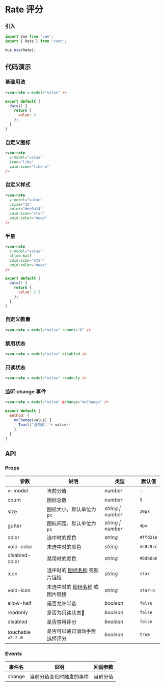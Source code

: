 # Rate 评分

### 引入

```js
import Vue from 'vue';
import { Rate } from 'vant';

Vue.use(Rate);
```

## 代码演示

### 基础用法

```html
<van-rate v-model="value" />
```

```js
export default {
  data() {
    return {
      value: 3
    };
  }
}
```

### 自定义图标

```html
<van-rate
  v-model="value"
  icon="like"
  void-icon="like-o"
/>
```

### 自定义样式

```html
<van-rate
  v-model="value"
  :size="25"
  color="#ee0a24"
  void-icon="star"
  void-color="#eee"
/>
```

### 半星

```html
<van-rate
  v-model="value"
  allow-half
  void-icon="star"
  void-color="#eee"
/>
```

```js
export default {
  data() {
    return {
      value: 2.5
    };
  }
}
```

### 自定义数量

```html
<van-rate v-model="value" :count="6" />
```

### 禁用状态

```html
<van-rate v-model="value" disabled />
```

### 只读状态

```html
<van-rate v-model="value" readonly />
```

### 监听 change 事件

```html
<van-rate v-model="value" @change="onChange" />
```

```javascript
export default {
  method: {
    onChange(value) {
      Toast('当前值：'+ value);
    }
  }
}
```

## API

### Props

| 参数 | 说明 | 类型 | 默认值 |
|------|------|------|------|
| v-model | 当前分值 | *number* | - |
| count | 图标总数 | *number* | `5` |
| size | 图标大小，默认单位为`px` | *string \| number* | `20px` |
| gutter | 图标间距，默认单位为`px` | *string \| number* | `4px` |
| color | 选中时的颜色 | *string* | `#ffd21e` |
| void-color | 未选中时的颜色 | *string* | `#c8c9cc` |
| disabled-color | 禁用时的颜色 | *string* | `#bdbdbd` |
| icon | 选中时的 [图标名称](#/zh-CN/icon) 或图片链接 | *string* | `star` |
| void-icon | 未选中时的 [图标名称](#/zh-CN/icon) 或图片链接 | *string* | `star-o`  |
| allow-half | 是否允许半选 | *boolean* | `false` |
| readonly | 是否为只读状态 | *boolean* | `false` |
| disabled | 是否禁用评分 | *boolean* | `false` |
| touchable `v2.2.0` | 是否可以通过滑动手势选择评分 | *boolean* | `true` |

### Events

| 事件名 | 说明 | 回调参数 |
|------|------|------|
| change | 当前分值变化时触发的事件 | 当前分值 |
